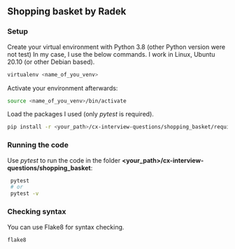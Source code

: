 ## Shopping basket by Radek

### Setup

Create your virtual environment with Python 3.8 (other Python version 
were not test) In my case, I use the below commands. I work in Linux, Ubuntu 20.10 (or other Debian based).

```bash
virtualenv <name_of_you_venv>
```

Activate your environment afterwards:

```bash
source <name_of_you_venv>/bin/activate
```

Load the packages I used (only *pytest* is required).

```bash
pip install -r <your_path>/cx-interview-questions/shopping_basket/requirement.txt
```

### Running the code
Use *pytest* to run the code in the folder **<your_path>/cx-interview-questions/shopping_basket**:

```bash
 pytest
 # or
 pytest -v
```

### Checking syntax
You can use Flake8 for syntax checking.

```bash
flake8
```